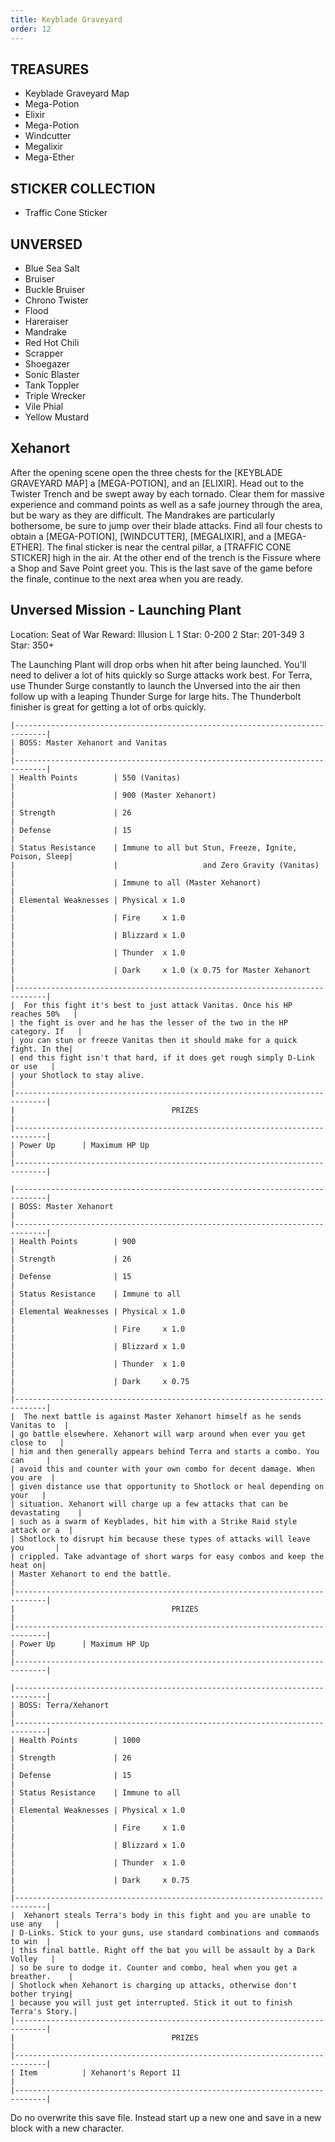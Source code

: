 ```yaml
---
title: Keyblade Graveyard
order: 12
---
```



##         TREASURES ##

*  Keyblade Graveyard Map
*  Mega-Potion
*  Elixir
*  Mega-Potion
*  Windcutter
*  Megalixir
*  Mega-Ether

##         STICKER COLLECTION ##

*  Traffic Cone Sticker

##         UNVERSED ##

* Blue Sea Salt
* Bruiser
* Buckle Bruiser
* Chrono Twister
* Flood
* Hareraiser
* Mandrake
* Red Hot Chili
* Scrapper
* Shoegazer
* Sonic Blaster
* Tank Toppler
* Triple Wrecker
* Vile Phial
* Yellow Mustard

## Xehanort ##

After the opening scene open the three chests for the [KEYBLADE GRAVEYARD MAP]
a [MEGA-POTION], and an [ELIXIR]. Head out to the Twister Trench and be swept
away by each tornado. Clear them for massive experience and command points as
well as a safe journey through the area, but be wary as they are difficult. The
Mandrakes are particularly bothersome, be sure to jump over their blade attacks.
Find all four chests to obtain a [MEGA-POTION], [WINDCUTTER], [MEGALIXIR], and
a [MEGA-ETHER]. The final sticker is near the central pillar, a [TRAFFIC CONE
STICKER] high in the air. At the other end of the trench is the Fissure where
a Shop and Save Point greet you. This is the last save of the game before the
finale, continue to the next area when you are ready.

## Unversed Mission - Launching Plant ##

Location: Seat of War
Reward: Illusion L
1 Star: 0-200
2 Star: 201-349
3 Star: 350+

The Launching Plant will drop orbs when hit after being launched. You'll need
to deliver a lot of hits quickly so Surge attacks work best. For Terra, use
Thunder Surge constantly to launch the Unversed into the air then follow up with
a leaping Thunder Surge for large hits. The Thunderbolt finisher is great for
getting a lot of orbs quickly.

```
|-----------------------------------------------------------------------------|
| BOSS: Master Xehanort and Vanitas                                           |
|-----------------------------------------------------------------------------|
| Health Points        | 550 (Vanitas)                                        |
|                      | 900 (Master Xehanort)                                |
| Strength             | 26                                                   |
| Defense              | 15                                                   |
| Status Resistance    | Immune to all but Stun, Freeze, Ignite, Poison, Sleep|
|                      |                   and Zero Gravity (Vanitas)         |
|                      | Immune to all (Master Xehanort)                      |
| Elemental Weaknesses | Physical x 1.0                                       |
|                      | Fire     x 1.0                                       |
|                      | Blizzard x 1.0                                       |
|                      | Thunder  x 1.0                                       |
|                      | Dark     x 1.0 (x 0.75 for Master Xehanort           |
|-----------------------------------------------------------------------------|
|  For this fight it's best to just attack Vanitas. Once his HP reaches 50%   |
| the fight is over and he has the lesser of the two in the HP category. If   |
| you can stun or freeze Vanitas then it should make for a quick fight. In the|
| end this fight isn't that hard, if it does get rough simply D-Link or use   |
| your Shotlock to stay alive.                                                |
|-----------------------------------------------------------------------------|
|                                   PRIZES                                    |
|-----------------------------------------------------------------------------|
| Power Up      | Maximum HP Up                                               |
|-----------------------------------------------------------------------------|
```
```
|-----------------------------------------------------------------------------|
| BOSS: Master Xehanort                                                       |
|-----------------------------------------------------------------------------|
| Health Points        | 900                                                  |
| Strength             | 26                                                   |
| Defense              | 15                                                   |
| Status Resistance    | Immune to all                                        |
| Elemental Weaknesses | Physical x 1.0                                       |
|                      | Fire     x 1.0                                       |
|                      | Blizzard x 1.0                                       |
|                      | Thunder  x 1.0                                       |
|                      | Dark     x 0.75                                      |
|-----------------------------------------------------------------------------|
|  The next battle is against Master Xehanort himself as he sends Vanitas to  |
| go battle elsewhere. Xehanort will warp around when ever you get close to   |
| him and then generally appears behind Terra and starts a combo. You can     |
| avoid this and counter with your own combo for decent damage. When you are  |
| given distance use that opportunity to Shotlock or heal depending on your   |
| situation. Xehanort will charge up a few attacks that can be devastating    |
| such as a swarm of Keyblades, hit him with a Strike Raid style attack or a  |
| Shotlock to disrupt him because these types of attacks will leave you       |
| crippled. Take advantage of short warps for easy combos and keep the heat on|
| Master Xehanort to end the battle.                                          |
|-----------------------------------------------------------------------------|
|                                   PRIZES                                    |
|-----------------------------------------------------------------------------|
| Power Up      | Maximum HP Up                                               |
|-----------------------------------------------------------------------------|
```
```
|-----------------------------------------------------------------------------|
| BOSS: Terra/Xehanort                                                        |
|-----------------------------------------------------------------------------|
| Health Points        | 1000                                                 |
| Strength             | 26                                                   |
| Defense              | 15                                                   |
| Status Resistance    | Immune to all                                        |
| Elemental Weaknesses | Physical x 1.0                                       |
|                      | Fire     x 1.0                                       |
|                      | Blizzard x 1.0                                       |
|                      | Thunder  x 1.0                                       |
|                      | Dark     x 0.75                                      |
|-----------------------------------------------------------------------------|
|  Xehanort steals Terra's body in this fight and you are unable to use any   |
| D-Links. Stick to your guns, use standard combinations and commands to win  |
| this final battle. Right off the bat you will be assault by a Dark Volley   |
| so be sure to dodge it. Counter and combo, heal when you get a breather.    |
| Shotlock when Xehanort is charging up attacks, otherwise don't bother trying|
| because you will just get interrupted. Stick it out to finish Terra's Story.|
|-----------------------------------------------------------------------------|
|                                   PRIZES                                    |
|-----------------------------------------------------------------------------|
| Item          | Xehanort's Report 11                                        |
|-----------------------------------------------------------------------------|
```

Do no overwrite this save file. Instead start up a new one and save in a new
block with a new character.


